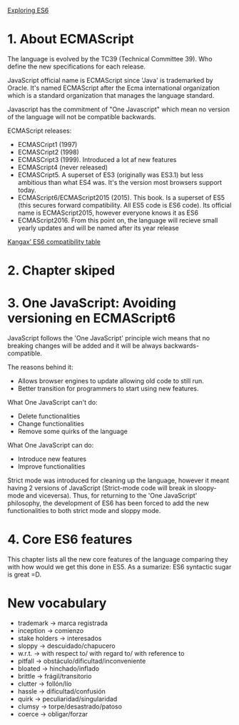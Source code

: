 [Exploring ES6](http://exploringjs.com/es6/)

# 1. About ECMAScript

The language is evolved by the TC39 (Technical Committee 39). Who define the new specifications for
each release.

JavaScript official name is ECMAScript since 'Java' is trademarked by Oracle. It's named ECMAScript after 
the Ecma international organization which is a standard organization that manages the language standard.

Javascript has the commitment of "One Javascript" which mean no version of the language will not be compatible backwards.

ECMAScript releases:
* ECMASCript1 (1997)
* ECMASCript2 (1998)
* ECMASCript3 (1999). Introduced a lot af new features
* ECMAScript4 (never released)
* ECMASCript5. A superset of ES3 (originally was ES3.1) but less ambitious than what ES4 was. It's the version most browsers support today.
* ECMAScript6/ECMAScript2015 (2015). This book. Is a superset of ES5 (this secures forward compatibility. All ES5 code is ES6 code). Its official name is ECMAScript2015, however everyone knows it as ES6
* ECMAScript2016. From this point on, the language will recieve small yearly updates and will be named after its year release

[Kangax’ ES6 compatibility table](http://kangax.github.io/compat-table/es6/)

# 2. Chapter skiped

# 3. One JavaScript: Avoiding versioning en ECMAScript6

JavaScript follows the 'One JavaScript' principle wich means that no breaking 
changes will be added and it will be always backwards-compatible.

The reasons behind it:
* Allows browser engines to update allowing old code to still run. 
* Better transition for programmers to start using new features.

What One JavaScript can't do:
* Delete functionalities
* Change functionalities
* Remove some quirks of the language

What One JavaScript can do:
* Introduce new features
* Improve functionalities

Strict mode was introduced for cleaning up the language, however it meant having
2 versions of JavaScript (Strict-mode code will break in sloopy-mode and viceversa).
Thus, for returning to the 'One JavaScript' philosophy, the development of 
ES6 has been forced to add the new functionalities to both strict mode and 
sloppy mode.

# 4. Core ES6 features

This chapter lists all the new core features of the language comparing they with
how would we get this done in ES5. As a sumarize: ES6 syntactic sugar is great =D.

# New vocabulary
* trademark -> marca registrada
* inception -> comienzo
* stake holders -> interesados
* sloppy -> descuidado/chapucero
* w.r.t. -> with respect to/ with regard to/ with reference to
* pitfall -> obstáculo/dificultad/inconveniente
* bloated -> hinchado/inflado
* brittle -> frágil/transitorio
* clutter -> follón/lío
* hassle -> dificultad/confusión
* quirk -> peculiaridad/singularidad
* clumsy -> torpe/desastrado/patoso
* coerce -> obligar/forzar

